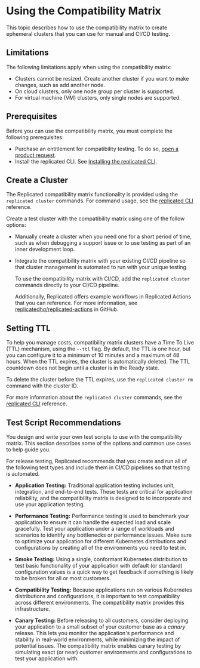 # Using the Compatibility Matrix

This topic describes how to use the compatibility matrix to create ephemeral clusters that you can use for manual and CI/CD testing.

## Limitations

The following limitations apply when using the compatibility matrix:

- Clusters cannot be resized. Create another cluster if you want to make changes, such as add another node.
- On cloud clusters, only one node group per cluster is supported.
- For virtual machine (VM) clusters, only single nodes are supported.

## Prerequisites

Before you can use the compatibility matrix, you must complete the following prerequisites:

- Purchase an entitlement for compatibility testing. To do so, [open a product request](https://vendor.replicated.com/support?requestType=feature&productArea=vendor).
- Install the replicated CLI. See [Installing the replicated CLI](/reference/replicated-cli-installing).

## Create a Cluster

The Replicated compatibility matrix functionality is provided using the `replicated cluster` commands. For command usage, see the [replicated CLI](/reference/replicated-cli-cluster-create) reference.

Create a test cluster with the compatibility matrix using one of the follow options:

- Manually create a cluster when you need one for a short period of time, such as when debugging a support issue or to use testing as part of an inner development loop.

- Integrate the compatibility matrix with your existing CI/CD pipeline so that cluster management is automated to run with your unique testing.

    To use the compatibility matrix with CI/CD, add the `replicated cluster` commands directly to your CI/CD pipeline. 
    
    Additionally, Replicated offers example workflows in Replicated Actions that you can reference. For more information, see [replicatedhq/replicated-actions](https://github.com/replicatedhq/replicated-actions#examples) in GitHub.  

## Setting TTL

To help you manage costs, compatibility matrix clusters have a Time To Live (TTL) mechanism, using the `--ttl` flag. By default, the TTL is one hour, but you can configure it to a minimum of 10 minutes and a maximum of 48 hours. When the TTL expires, the cluster is automatically deleted. The TTL countdown does not begin until a cluster is in the Ready state.

To delete the cluster before the TTL expires, use the `replicated cluster rm` command with the cluster ID. 

For more information about the `replicated cluster` commands, see the [replicated CLI](replicated-cli-customer-create) reference.

## Test Script Recommendations

You design and write your own test scripts to use with the compatibility matrix. This section describes some of the options and common use cases to help guide you.

For release testing, Replicated recommends that you create and run all of the following test types and include them in CI/CD pipelines so that testing is automated.

- **Application Testing:** Traditional application testing includes unit, integration, and end-to-end tests. These tests are critical for application reliability, and the compatibility matrix is designed to to incorporate and use your application testing.

- **Performance Testing:** Performance testing is used to benchmark your application to ensure it can handle the expected load and scale gracefully. Test your application under a range of workloads and scenarios to identify any bottlenecks or performance issues. Make sure to optimize your application for different Kubernetes distributions and configurations by creating all of the environments you need to test in.

- **Smoke Testing:** Using a single, conformant Kubernetes distribution to test basic functionality of your application with default (or standard) configuration values is a quick way to get feedback if something is likely to be broken for all or most customers. <!--The compatibility matrix expands basic smoke testing by adding process violation testing to smoke tests for quick feedback. For more information, see [Process Violation Testing](testing-process-violation).-->

- **Compatibility Testing:** Because applications run on various Kubernetes distributions and configurations, it is important to test compatibility across different environments. The compatibility matrix provides this infrastructure.

- **Canary Testing:** Before releasing to all customers, consider deploying your application to a small subset of your customer base as a _canary_ release. This lets you monitor the application's performance and stability in real-world environments, while minimizing the impact of potential issues. The compatibility matrix enables canary testing by simulating exact (or near) customer environments and configurations to test your application with.